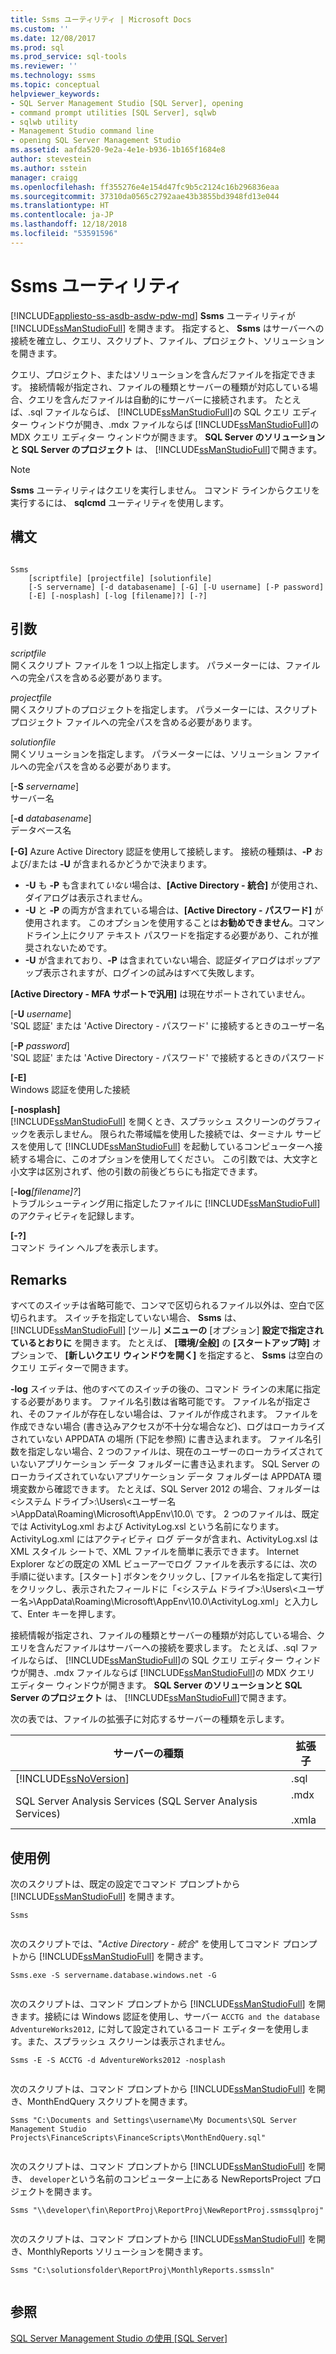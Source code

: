 ```yaml
---
title: Ssms ユーティリティ | Microsoft Docs
ms.custom: ''
ms.date: 12/08/2017
ms.prod: sql
ms.prod_service: sql-tools
ms.reviewer: ''
ms.technology: ssms
ms.topic: conceptual
helpviewer_keywords:
- SQL Server Management Studio [SQL Server], opening
- command prompt utilities [SQL Server], sqlwb
- sqlwb utility
- Management Studio command line
- opening SQL Server Management Studio
ms.assetid: aafda520-9e2a-4e1e-b936-1b165f1684e8
author: stevestein
ms.author: sstein
manager: craigg
ms.openlocfilehash: ff355276e4e154d47fc9b5c2124c16b296836eaa
ms.sourcegitcommit: 37310da0565c2792aae43b3855bd3948fd13e044
ms.translationtype: HT
ms.contentlocale: ja-JP
ms.lasthandoff: 12/18/2018
ms.locfileid: "53591596"
---
```

# <a name="ssms-utility"></a>Ssms ユーティリティ
[!INCLUDE[appliesto-ss-asdb-asdw-pdw-md](../includes/appliesto-ss-asdb-asdw-pdw-md.md)]
  **Ssms** ユーティリティが [!INCLUDE[ssManStudioFull](../includes/ssmanstudiofull-md.md)] を開きます。 指定すると、 **Ssms** はサーバーへの接続を確立し、クエリ、スクリプト、ファイル、プロジェクト、ソリューションを開きます。  
  
 クエリ、プロジェクト、またはソリューションを含んだファイルを指定できます。 接続情報が指定され、ファイルの種類とサーバーの種類が対応している場合、クエリを含んだファイルは自動的にサーバーに接続されます。 たとえば、.sql ファイルならば、 [!INCLUDE[ssManStudioFull](../includes/ssmanstudiofull-md.md)]の SQL クエリ エディター ウィンドウが開き、.mdx ファイルならば [!INCLUDE[ssManStudioFull](../includes/ssmanstudiofull-md.md)]の MDX クエリ エディター ウィンドウが開きます。 **SQL Server のソリューションと SQL Server のプロジェクト** は、 [!INCLUDE[ssManStudioFull](../includes/ssmanstudiofull-md.md)]で開きます。  
  
> [!NOTE]  
>  **Ssms** ユーティリティはクエリを実行しません。 コマンド ラインからクエリを実行するには、 **sqlcmd** ユーティリティを使用します。  
  
## <a name="syntax"></a>構文  
  
```  
  
Ssms  
    [scriptfile] [projectfile] [solutionfile]  
    [-S servername] [-d databasename] [-G] [-U username] [-P password]   
    [-E] [-nosplash] [-log [filename]?] [-?]  
```  
  
## <a name="arguments"></a>引数  
 *scriptfile*  
 開くスクリプト ファイルを 1 つ以上指定します。 パラメーターには、ファイルへの完全パスを含める必要があります。  
  
 *projectfile*  
 開くスクリプトのプロジェクトを指定します。 パラメーターには、スクリプト プロジェクト ファイルへの完全パスを含める必要があります。  
  
 *solutionfile*  
 開くソリューションを指定します。 パラメーターには、ソリューション ファイルへの完全パスを含める必要があります。  
  
 [**-S** _servername_]  
  サーバー名  
  
 [**-d** _databasename_]  
  データベース名  

 **[-G]** Azure Active Directory 認証を使用して接続します。 接続の種類は、**-P** および/または **-U** が含まれるかどうかで決まります。
 - **-U** も **-P** も含まれて*いない*場合は、**[Active Directory - 統合]** が使用され、ダイアログは表示されません。
 - **-U** と **-P** の両方が含まれている場合は、**[Active Directory - パスワード]** が使用されます。 このオプションを使用することは**お勧めできません**。コマンドライン上にクリア テキスト パスワードを指定する必要があり、これが推奨されないためです。
 - **-U** が含まれており、**-P** は含まれていない場合、認証ダイアログはポップアップ表示されますが、ログインの試みはすべて失敗します。 

  **[Active Directory - MFA サポートで汎用]** は現在サポートされていません。 
  
[**-U** _username_]  
 'SQL 認証' または 'Active Directory - パスワード' に接続するときのユーザー名  
  
[**-P** _password_]  
 'SQL 認証' または 'Active Directory - パスワード' で接続するときのパスワード
  
**[-E]**  
 Windows 認証を使用した接続  
  
**[-nosplash]**  
 [!INCLUDE[ssManStudioFull](../includes/ssmanstudiofull-md.md)] を開くとき、スプラッシュ スクリーンのグラフィックを表示しません。 限られた帯域幅を使用した接続では、ターミナル サービスを使用して [!INCLUDE[ssManStudioFull](../includes/ssmanstudiofull-md.md)] を起動しているコンピューターへ接続する場合に、このオプションを使用してください。 この引数では、大文字と小文字は区別されず、他の引数の前後どちらにも指定できます。  
  
[**-log**_[filename]?_]  
 トラブルシューティング用に指定したファイルに [!INCLUDE[ssManStudioFull](../includes/ssmanstudiofull-md.md)] のアクティビティを記録します。  
  
**[-?]**  
 コマンド ライン ヘルプを表示します。  
  
## <a name="remarks"></a>Remarks  
 すべてのスイッチは省略可能で、コンマで区切られるファイル以外は、空白で区切られます。 スイッチを指定していない場合、 **Ssms** は、 [!INCLUDE[ssManStudioFull](../includes/ssmanstudiofull-md.md)] [ツール] **メニューの** [オプション] **設定で指定されているとおりに** を開きます。 たとえば、 **[環境/全般]** の **[スタートアップ時]** オプションで、 **[新しいクエリ ウィンドウを開く]** を指定すると、 **Ssms** は空白のクエリ エディターで開きます。  
  
 **-log** スイッチは、他のすべてのスイッチの後の、コマンド ラインの末尾に指定する必要があります。 ファイル名引数は省略可能です。 ファイル名が指定され、そのファイルが存在しない場合は、ファイルが作成されます。 ファイルを作成できない場合 (書き込みアクセスが不十分な場合など)、ログはローカライズされていない APPDATA の場所 (下記を参照) に書き込まれます。 ファイル名引数を指定しない場合、2 つのファイルは、現在のユーザーのローカライズされていないアプリケーション データ フォルダーに書き込まれます。 SQL Server のローカライズされていないアプリケーション データ フォルダーは APPDATA 環境変数から確認できます。 たとえば、SQL Server 2012 の場合、フォルダーは \<システム ドライブ>:\Users\\<ユーザー名\>\AppData\Roaming\Microsoft\AppEnv\10.0\\ です。 2 つのファイルは、既定では ActivityLog.xml および ActivityLog.xsl という名前になります。 ActivityLog.xml にはアクティビティ ログ データが含まれ、ActivityLog.xsl は XML スタイル シートで、XML ファイルを簡単に表示できます。 Internet Explorer などの既定の XML ビューアーでログ ファイルを表示するには、次の手順に従います。[スタート] ボタンをクリックし、[ファイル名を指定して実行] をクリックし、表示されたフィールドに「\<システム ドライブ>:\Users\\<ユーザー名\>\AppData\Roaming\Microsoft\AppEnv\10.0\ActivityLog.xml」と入力して、Enter キーを押します。  
  
 接続情報が指定され、ファイルの種類とサーバーの種類が対応している場合、クエリを含んだファイルはサーバーへの接続を要求します。 たとえば、.sql ファイルならば、 [!INCLUDE[ssManStudioFull](../includes/ssmanstudiofull-md.md)]の SQL クエリ エディター ウィンドウが開き、.mdx ファイルならば [!INCLUDE[ssManStudioFull](../includes/ssmanstudiofull-md.md)]の MDX クエリ エディター ウィンドウが開きます。 **SQL Server のソリューションと SQL Server のプロジェクト** は、 [!INCLUDE[ssManStudioFull](../includes/ssmanstudiofull-md.md)]で開きます。  
  
 次の表では、ファイルの拡張子に対応するサーバーの種類を示します。  
  
|サーバーの種類|拡張子|  
|-----------------|---------------|  
|[!INCLUDE[ssNoVersion](../includes/ssnoversion-md.md)]|.sql|  
|SQL Server Analysis Services (SQL Server Analysis Services)|.mdx<br /><br /> .xmla|  
  
## <a name="examples"></a>使用例  
 次のスクリプトは、既定の設定でコマンド プロンプトから [!INCLUDE[ssManStudioFull](../includes/ssmanstudiofull-md.md)] を開きます。  
  
```  
Ssms  
  
```  
  
 次のスクリプトでは、"*Active Directory - 統合*" を使用してコマンド プロンプトから [!INCLUDE[ssManStudioFull](../includes/ssmanstudiofull-md.md)] を開きます。  
  
```  
Ssms.exe -S servername.database.windows.net -G
  
``` 


 次のスクリプトは、コマンド プロンプトから [!INCLUDE[ssManStudioFull](../includes/ssmanstudiofull-md.md)] を開きます。接続には Windows 認証を使用し、サーバー `ACCTG and the database AdventureWorks2012,` に対して設定されているコード エディターを使用します。また、スプラッシュ スクリーンは表示されません。  
  
```  
Ssms -E -S ACCTG -d AdventureWorks2012 -nosplash  
  
```  

 次のスクリプトは、コマンド プロンプトから [!INCLUDE[ssManStudioFull](../includes/ssmanstudiofull-md.md)] を開き、MonthEndQuery スクリプトを開きます。  
  
```  
Ssms "C:\Documents and Settings\username\My Documents\SQL Server Management Studio Projects\FinanceScripts\FinanceScripts\MonthEndQuery.sql"  
  
```  
  
 次のスクリプトは、コマンド プロンプトから [!INCLUDE[ssManStudioFull](../includes/ssmanstudiofull-md.md)] を開き、 `developer`という名前のコンピューター上にある NewReportsProject プロジェクトを開きます。  
  
```  
Ssms "\\developer\fin\ReportProj\ReportProj\NewReportProj.ssmssqlproj"  
  
```  
  
 次のスクリプトは、コマンド プロンプトから [!INCLUDE[ssManStudioFull](../includes/ssmanstudiofull-md.md)] を開き、MonthlyReports ソリューションを開きます。  
  
```  
Ssms "C:\solutionsfolder\ReportProj\MonthlyReports.ssmssln"  
  
```  
 



## <a name="see-also"></a>参照  
 [SQL Server Management Studio の使用 [SQL Server]](https://msdn.microsoft.com/library/f289e978-14ca-46ef-9e61-e1fe5fd593be)  
  
  
